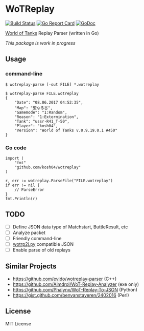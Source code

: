 # WoTReplay

[![Build Status](https://travis-ci.org/kosh04/wotreplay.svg?branch=master)](https://travis-ci.org/kosh04/wotreplay)
[![Go Report Card](https://goreportcard.com/badge/github.com/kosh04/wotreplay)](https://goreportcard.com/report/github.com/kosh04/wotreplay)
[![GoDoc](https://godoc.org/github.com/kosh04/wotreplay?status.svg)](https://godoc.org/github.com/kosh04/wotreplay)

[World of Tanks](https://worldoftanks.com/) Replay Parser (written in Go)

*This package is work in progress*

## Usage

### command-line

    $ wotreplay-parse [-out FILE] *.wotreplay

    $ wotreplay-parse FILE.wotreplay
    {
        "Date": "08.06.2017 04:52:35",
        "Map": "聖なる谷",
        "Gamemode": "1:Random",
        "Reason": "1:Extermination",
        "Tank": "ussr-R41_T-50",
        "Player": "kosh04",
        "Version": "World of Tanks v.0.9.19.0.1 #450"
    }

### Go code

    import (
    	"fmt"
    	"github.com/kosh04/wotreplay"
    )
    
    r, err := wotreplay.ParseFile("FILE.wotreplay")
    if err != nil {
    	// ParseError
    }
    fmt.Println(r)


## TODO

- [ ] Define JSON data type of Matchstart, ButtleResult, etc
- [ ] Analyze packet
- [ ] Friendly command-line
- [ ] [wotrp2j.py](https://github.com/Phalynx/WoT-Replay-To-JSON) compatible JSON
- [ ] Enable parse of old replays

## Similar Projects

- https://github.com/evido/wotreplay-parser (C++)
- https://github.com/Aimdrol/WoT-Replay-Analyzer (exe only)
- https://github.com/Phalynx/WoT-Replay-To-JSON (Python)
- https://gist.github.com/benvanstaveren/2402016 (Perl)

## License

MIT License
